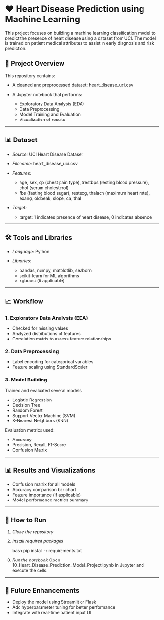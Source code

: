 # ❤️ Heart Disease Prediction using Machine Learning

This project focuses on building a machine learning classification model to predict the presence of heart disease using a dataset from UCI. The model is trained on patient medical attributes to assist in early diagnosis and risk prediction.

## 📁 Project Overview

This repository contains:

* A cleaned and preprocessed dataset: heart_disease_uci.csv
* A Jupyter notebook that performs:

  * Exploratory Data Analysis (EDA)
  * Data Preprocessing
  * Model Training and Evaluation
  * Visualization of results

---

## 📊 Dataset

* *Source:* UCI Heart Disease Dataset
* *Filename:* heart_disease_uci.csv
* *Features:*

  * age, sex, cp (chest pain type), trestbps (resting blood pressure), chol (serum cholesterol)
  * fbs (fasting blood sugar), restecg, thalach (maximum heart rate), exang, oldpeak, slope, ca, thal
* *Target:*

  * target: 1 indicates presence of heart disease, 0 indicates absence

---

## 🛠️ Tools and Libraries

* *Language:* Python
* *Libraries:*

  * pandas, numpy, matplotlib, seaborn
  * scikit-learn for ML algorithms
  * xgboost (if applicable)

---

## 📈 Workflow

### 1. Exploratory Data Analysis (EDA)

* Checked for missing values
* Analyzed distributions of features
* Correlation matrix to assess feature relationships

### 2. Data Preprocessing

* Label encoding for categorical variables
* Feature scaling using StandardScaler

### 3. Model Building

Trained and evaluated several models:

* Logistic Regression
* Decision Tree
* Random Forest
* Support Vector Machine (SVM)
* K-Nearest Neighbors (KNN)

Evaluation metrics used:

* Accuracy
* Precision, Recall, F1-Score
* Confusion Matrix

---

## 📊 Results and Visualizations

* Confusion matrix for all models
* Accuracy comparison bar chart
* Feature importance (if applicable)
* Model performance metrics summary

---

## 🚀 How to Run

1. *Clone the repository*

   

2. *Install required packages*

   bash
   pip install -r requirements.txt
   

3. *Run the notebook*
   Open 10_Heart_Disease_Prediction_Model_Project.ipynb in Jupyter and execute the cells.

---

## 📌 Future Enhancements

* Deploy the model using Streamlit or Flask
* Add hyperparameter tuning for better performance
* Integrate with real-time patient input UI
